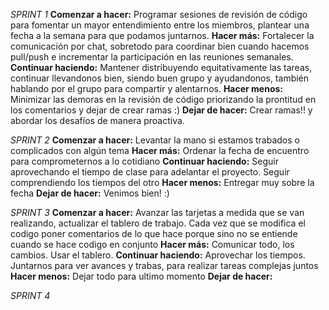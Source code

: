 *SPRINT 1*
**Comenzar a hacer:** Programar sesiones de revisión de código para fomentar un mayor entendimiento entre los miembros, plantear una fecha a la semana para que podamos juntarnos.
**Hacer más:** Fortalecer la comunicación por chat, sobretodo para coordinar bien cuando hacemos pull/push e incrementar la participación en las reuniones semanales.
**Continuar haciendo:** Mantener distribuyendo equitativamente las tareas, continuar llevandonos bien, siendo buen grupo y ayudandonos, también hablando por el grupo para compartir y alentarnos.
**Hacer menos:** Minimizar las demoras en la revisión de código priorizando la prontitud en los comentarios y dejar de crear ramas :)
**Dejar de hacer:** Crear ramas!! y abordar los desafíos de manera proactiva.

*SPRINT 2*
**Comenzar a hacer:** Levantar la mano si estamos trabados o complicados con algún tema
**Hacer más:** Ordenar la fecha de encuentro para comprometernos a lo cotidiano
**Continuar haciendo:** Seguir aprovechando el tiempo de clase para adelantar el proyecto. Seguir comprendiendo los tiempos del otro
**Hacer menos:** Entregar muy sobre la fecha
**Dejar de hacer:** Venimos bien! :)

*SPRINT 3*
**Comenzar a hacer:** Avanzar las tarjetas a medida que se van realizando, actualizar el tablero de trabajo. Cada vez que se modifica el codigo poner comentarios de lo que hace porque sino no se entiende cuando se hace codigo en conjunto
**Hacer más:** Comunicar todo, los cambios. Usar el tablero. 
**Continuar haciendo:** Aprovechar los tiempos. Juntarnos para ver avances y trabas, para realizar tareas complejas juntos 
**Hacer menos:** Dejar todo para ultimo momento
**Dejar de hacer:**

*SPRINT 4*